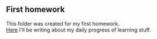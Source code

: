 ## First homework
This folder was created for my first homework.  
[Here](TIL.md) I'll be writing about my daily progress of learning stuff.